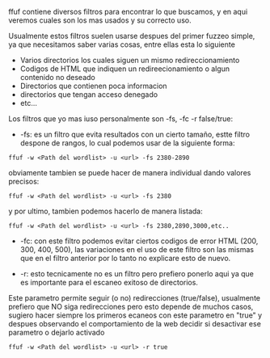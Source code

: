 ffuf contiene diversos filtros para encontrar lo que buscamos, y en aqui veremos cuales son los mas usados y su correcto uso.

Usualmente estos filtros suelen usarse despues del primer fuzzeo simple, ya que necesitamos saber varias cosas, entre ellas esta lo siguiente

- Varios directorios los cuales siguen un mismo redireccionamiento
- Codigos de HTML que indiquen un redireecionamiento o algun contenido no deseado
- Directorios que contienen poca informacion
- directorios que tengan acceso denegado
- etc...

Los filtros que yo mas iuso personalmente son -fs, -fc -r false/true:

- -fs: es un filtro que evita resultados con un cierto tamaño, estte filtro despone de rangos, lo cual podemos usar de la siguiente forma: 

``` shell
ffuf -w <Path del wordlist> -u <url> -fs 2380-2890
```

obviamente tambien se puede hacer de manera individual dando valores precisos:

``` shell
ffuf -w <Path del wordlist> -u <url> -fs 2380
```
y por ultimo, tambien podemos hacerlo de manera listada:

``` shell
ffuf -w <Path del wordlist> -u <url> -fs 2380,2890,3000,etc..
```

- -fc: con este filtro podemos evitar ciertos codigos de error HTML (200, 300, 400, 500), las variaciones en el uso de este filtro son las mismas que en el filtro anterior por lo tanto no explicare esto de nuevo.

- -r: esto tecnicamente no es un filtro pero prefiero ponerlo aqui ya que es importante para el escaneo exitoso de directorios.

Este parametro permite seguir (o no) redirecciones (true/false), usualmente prefiero que NO siga redirecciones pero esto depende de muchos casos, sugiero hacer siempre los primeros ecaneos con este parametro en "true" y despues observando el comportamiento de la web decidir si desactivar ese parametro o dejarlo activado

``` shell
ffuf -w <Path del wordlist> -u <url> -r true
```